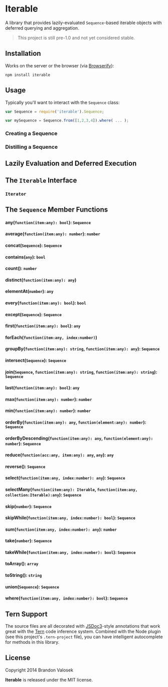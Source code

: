 # Iterable

A library that provides lazily-evaluated `Sequence`-based iterable objects with
deferred querying and aggregation.

> This project is still pre-1.0 and not yet considered stable.

## Installation

Works on the server or the browser (via [Browserify](http://browserify.org)):

```
npm install iterable
```

## Usage

Typically you'll want to interact with the `Sequence` class:

```javascript
var Sequence = require('iterable').Sequence;

var mySequence = Sequence.from([1,2,3,4]).where( ... );
```

### Creating a Sequence

### Distilling a Sequence

## Lazily Evaluation and Deferred Execution

## The `Iterable` Interface

### `Iterator`

## The `Sequence` Member Functions

#### any(`function(item:any): bool`): `Sequence`
#### average(`function(item:any): number`): `number`
#### concat(`Sequence`): `Sequence`
#### contains(`any`): `bool`
#### count(): `number`
#### distinct(`function(item:any): any`)
#### elementAt(`number`): `any`
#### every(`function(item:any): bool`): `bool`
#### except(`Sequence`): `Sequence`
#### first(`function(item:any): bool`): `any`
#### forEach(`function(item:any, index:number)`)
#### groupBy(`function(item:any): string`, `function(item:any): any`): `Sequence`
#### intersect(`Sequence`): `Sequence`
#### join(`Sequence`, `function(item:any): string`, `function(item:any): string`): `Sequence`
#### last(`function(item:any): bool`): `any`
#### max(`function(item:any): number`): `number`
#### min(`function(item:any): number`): `number`
#### orderBy(`function(item:any): any`, `function(element:any): number`): `Sequence`
#### orderByDescending(`function(item:any): any`, `function(element:any): number`): `Sequence`
#### reduce(`function(acc:any, item:any): any`, `any`): `any`
#### reverse(): `Sequence`
#### select(`function(item:any, index:number): any`): `Sequence`
#### selectMany(`function(item:any): Iterable`, `function(item:any, collection:Iterable):any`): `Sequence`
#### skip(`number`): `Sequence`
#### skipWhile(`function(item:any, index:number): bool`): `Sequence`
#### sum(`function(item:any, index:number): any`): `number`
#### take(`number`): `Sequence`
#### takeWhile(`function(item:any, index:number): bool`): `Sequence`
#### toArray(): `array`
#### toString(): `string`
#### union(`Sequence`): `Sequence`
#### where(`function(item:any, index:number): bool`): `Sequence`

## Tern Support

The source files are all decorated with [JSDoc3](http://usejsdoc.org/)-style
annotations that work great with the [Tern](http://ternjs.net/) code inference
system. Combined with the Node plugin (see this project's `.tern-project`
file), you can have intelligent autocomplete for methods in this library.


## License
Copyright 2014 Brandon Valosek

**Iterable** is released under the MIT license.

